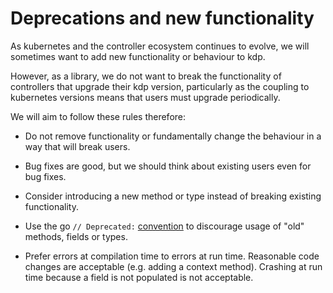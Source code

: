 # Deprecations and new functionality

As kubernetes and the controller ecosystem continues to evolve,
we will sometimes want to add new functionality or behaviour to kdp.

However, as a library, we do not want to break the functionality of controllers that upgrade their kdp version,
particularly as the coupling to kubernetes versions means that users must upgrade periodically.

We will aim to follow these rules therefore:

* Do not remove functionality or fundamentally change the behaviour in a way that will break users.

* Bug fixes are good, but we should think about existing users even for bug fixes.

* Consider introducing a new method or type instead of breaking existing functionality.

* Use the go `// Deprecated:` [convention](https://go.dev/wiki/Deprecated) to discourage usage of "old" methods, fields or types.

* Prefer errors at compilation time to errors at run time.  Reasonable code changes are acceptable (e.g. adding a context method).
  Crashing at run time because a field is not populated is not acceptable.
